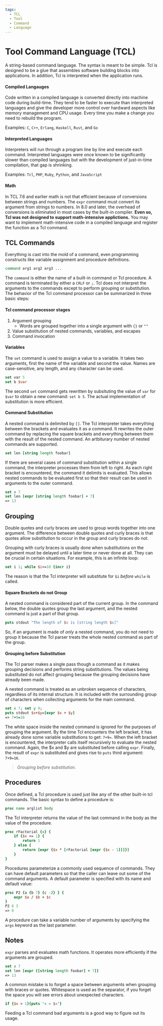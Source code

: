 ```yaml
---
tags:
  - TCL
  - Tool
  - Command
  - Language
---
```


# Tool Command Language (TCL)

A string-based command language. The syntax is meant to be simple. Tcl is designed to be a glue that assembles software building blocks into applications. In addition, Tcl is interpreted when the application runs. 

#### Compiled Langauges

Code written in a compiled language is converted directly into machine code during build-time. They tend to be faster to execute than interpreted languages and give the developer more control over hardward aspects like memory management and CPU usage. Every time you make a change you need to rebuild the program.

Examples: `C`, `C++`, `Erlang`, `Haskell`, `Rust`, and `Go`

#### Interpreted Languages

Interpreters will run through a program line by line and execute each command. Interpreted languages were once known to be significantly slower than compiled languages but with the development of just-in-time compilation, that gap is shrinking.

Examples: `Tcl`, `PHP`, `Ruby`, `Python`, and `JavaScript`

#### Math

In TCL 7.6 and earlier math is not that efficient because of conversions between strings and numbers. The `expr` command must convert its argument from strings to numbers. In 8.0 and later, the overhead of conversions is eliminated in most cases by the built-in compiler. **Even so, Tcl was not designed to support math-intensive applictions.** You may want to implement math-intensive code in a compiled language and register the function as a Tcl command.

##  TCL Commands

Everything is cast into the mold of a command, even programming constructs like variable assignment and procedure definitions.

```tcl
command arg1 arg2 arg3 ...
```

The `command` is either the name of a built-in command or Tcl procedure. A command is terminated by either a `CRLF` or `;`. Tcl does not interpret the arguments to the commands except to perform grouping or substitution. The behavior of the Tcl command processor can be summarized in three basic steps:

#### Tcl command processor stages

1. Argument grouping
	* Words are grouped together into a single argument with `{}` or `""`
2. Value substitution of nested commands, variables, and escapes
3. Command invocation

#### Variables

The `set` command is used to assign a value to a variable. It takes two arguments, first the name of the variable and second the value. Names are case-sensitive, any length, and any character can be used.

```tcl
set var 5
set b $var
```

The second `set` command gets rewritten by subsituting the value of `var` for `$var` to obtain a new command: `set b 5`. The actual implementation of substitution is more efficient. 

#### Command Substitution

A nested command is delimited by `[]`. The Tcl interpreter takes everything between the brackets and evaluates it as a command. It rewrites the outer command by replacing the square brackets and everything between them with the result of the nested command. An artbiturary number of nested commands are supported.

```tcl
set len [string length foobar]
```

If there are several cases of command substitution within a single command, the interpreter processes them from left to right. As each right bracket is encountered, the command it delimits is evaluated. This allows nested commands to be evaluated first so that their result can be used in arguments to the outer command.

```tcl
set x 7
set len [expr [string length foobar] + 7]
=> 13
```



## Grouping 

Double quotes and curly braces are used to group words together into one argument. The difference between double quotes and curly braces is that quotes allow substitution to occur in the group and curly braces do not.

Grouping with curly braces is usually done when substitutions on the argument must be delayed until a later time or never done at all. They can be crucial in certain situations. For example, this is an infinite loop:

```tcl
set i 1; while $i<=10 {incr i}
```

The reason is that the Tcl interpreter will substitute for `$i` *before* `while` is called.

#### Square Brackets do not Group

A nested command is considered part of the current group. In the command below, the double quotes group the last argument, and the nested command is just a part of that group.

```tcl
puts stdout "The length of $s is [string length $s]"
```

So, if an argument is made of *only* a nested command, you do not need to group it because the Tcl parser treats the whole nested command as part of the group.

#### Grouping before Substitution

The Tcl parser makes a single pass though a command as it makes grouping decisions and performs string substitutions. The values being substituted do not affect grouping because the grouping decisions have already been made.

A nested command is treated as an unbroken sequence of characters, regardless of its internal structure. It is included with the surrounding group of characters when collecting arguments for the main command.

```tcl
set x 7; set y 9;
puts stdout $x+$y=[expr $x + $y]
=> 7+9=16
```

The white space inside the nested command is ignored for the purposes of grouping the argument. By the time Tcl encounters the left bracket, it has already done some variable substitutions to get: `7+9=`. When the left bracket is encountered, the interpreter calls itself recursively to evaluate the nested command. Again, the $x and $y are substituted before calling `expr`. Finally, the result of `expr` is substituted and gives rise to `puts` third argument: `7+9=16`.

>*Grouping before substitution.*

## Procedures

Once defined, a Tcl procedure is used just like any of the other built-in tcl commands. The basic syntax to define a procedure is:

```tcl
proc name arglist body
```

The Tcl interpreter returns the value of the last command in the body as the value of the procedure. 

```tcl
proc rFactorial {x} {
    if {$x <= 1} {
        return 1
    } else {
        return [expr {$x * [rFactorial [expr {$x - 1}]]}]
    }
}
```
Procedures parameterize a commonly used sequence of commands. They can have default parameters so that the caller can leave out some of the command arguments. A default parameter is specified with its name and default value:

```tcl
proc P2 {a {b 7} {c -2} } {
	expr $a / $b + $c
}
P2 6 3
=> 0
```

A procedure can take a variable number of arguments by specifying the `args` keyword as the last parameter.



## Notes
`expr` parses and evaluates math functions. It operates more efficiently if the arguments are grouped.
```tcl
set x 7
set len [expr {[string length foobar] + 7]}
=> 13
```

A common mistake is to forget a space between arguments when grouping with braces or quotes. Whitespace is used as the separator, if you forget the space you will see errors about unexpected characters. 

```tcl
if {$x > 1}{puts "x = $x"}
```

Feeding a Tcl command bad arguments is a good way to figure out its usage.
